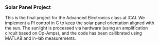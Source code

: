 ### Solar Panel Project

This is the final project for the Advanced Electronics class at ICAI. We implement a PI control in C to keep the solar panel orientation aligned with the sun. The sunlight is processed via hardware (using an amplification circuit based on Op-Amps), and the code has been callibrated using MATLAB and in-lab measurements.
